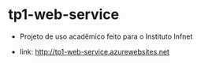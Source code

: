 # tp1-web-service
* Projeto de uso acadêmico feito para o Instituto Infnet

* link: http://tp1-web-service.azurewebsites.net
